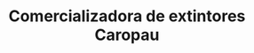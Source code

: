 ---
title: "Comercializadora de extintores Caropau"
url: /toluca/comercializadora-de-extintores-caropau/
shop: comercio
---